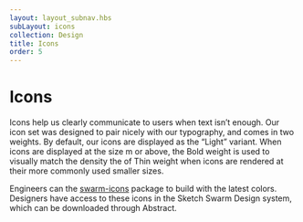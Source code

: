 ```yaml
---
layout: layout_subnav.hbs
subLayout: icons
collection: Design
title: Icons
order: 5
---
```


# Icons
Icons help us clearly communicate to users when text isn’t enough. Our icon set was designed to pair nicely with our typography, and comes in two weights. By default, our icons are displayed as the “Light” variant. When icons are displayed at the size m or above, the Bold weight is used to visually match the density the of Thin weight when icons are rendered at their more commonly used smaller sizes.

Engineers can the [swarm-icons](https://github.com/meetup/swarm-icons) package to build with the latest colors.
Designers have access to these icons in the Sketch Swarm Design system, which can be downloaded through Abstract.
